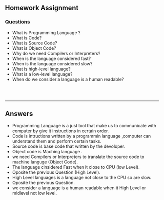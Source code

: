 ## Homework Assignment

### Questions

- What is Programming Language ?
- What is Code?
- What is Source Code?
- What is Object Code?
- Why do we need Compilers or Interpreters?
- When is the language considered fast?
- When is the language considered slow?
- What is high-level language?
- What is a low-level language?
- When do we consider a language is a human readable?

<br><br>

---

## Answers
- Programming Language is a just tool that make us to communicate with computer by give it instructions in certain order.
- Code is intructions written by a programmin language ,computer can understand them and perform certain tasks.
- Source code is base code that written by the devoloper.
- Object code is Maching language .
- we need Compilers or Interpreters to translate the source code to machine languge (Object Code).
- The language cinsidered Fast when it close to CPU (low Level).
- Oposite the previous Question (High Level).
- High Level languages is a language not close to the CPU so are slow.
- Oposite the previous Question.
- we consider a language is a human readable when it High Level or midlevel not low level.
